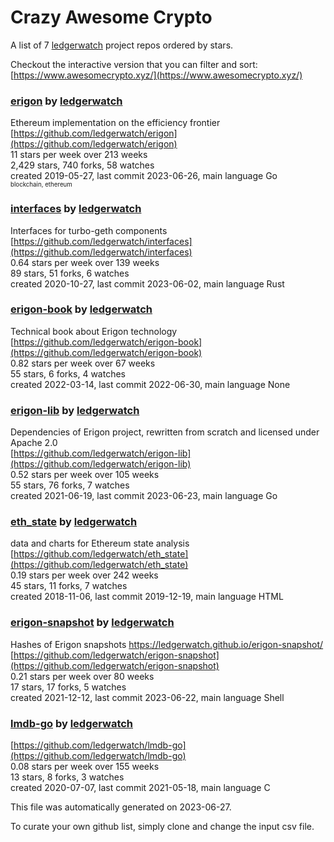 # Crazy Awesome Crypto
A list of 7 [ledgerwatch](https://github.com/ledgerwatch) project repos ordered by stars.  

Checkout the interactive version that you can filter and sort: 
[https://www.awesomecrypto.xyz/](https://www.awesomecrypto.xyz/)  


### [erigon](https://github.com/ledgerwatch/erigon) by [ledgerwatch](https://github.com/ledgerwatch)  
Ethereum implementation on the efficiency frontier  
[https://github.com/ledgerwatch/erigon](https://github.com/ledgerwatch/erigon)  
11 stars per week over 213 weeks  
2,429 stars, 740 forks, 58 watches  
created 2019-05-27, last commit 2023-06-26, main language Go  
<sub><sup>blockchain, ethereum</sup></sub>


### [interfaces](https://github.com/ledgerwatch/interfaces) by [ledgerwatch](https://github.com/ledgerwatch)  
Interfaces for turbo-geth components  
[https://github.com/ledgerwatch/interfaces](https://github.com/ledgerwatch/interfaces)  
0.64 stars per week over 139 weeks  
89 stars, 51 forks, 6 watches  
created 2020-10-27, last commit 2023-06-02, main language Rust  


### [erigon-book](https://github.com/ledgerwatch/erigon-book) by [ledgerwatch](https://github.com/ledgerwatch)  
Technical book about Erigon technology  
[https://github.com/ledgerwatch/erigon-book](https://github.com/ledgerwatch/erigon-book)  
0.82 stars per week over 67 weeks  
55 stars, 6 forks, 4 watches  
created 2022-03-14, last commit 2022-06-30, main language None  


### [erigon-lib](https://github.com/ledgerwatch/erigon-lib) by [ledgerwatch](https://github.com/ledgerwatch)  
Dependencies of Erigon project, rewritten from scratch and licensed under Apache 2.0  
[https://github.com/ledgerwatch/erigon-lib](https://github.com/ledgerwatch/erigon-lib)  
0.52 stars per week over 105 weeks  
55 stars, 76 forks, 7 watches  
created 2021-06-19, last commit 2023-06-23, main language Go  


### [eth_state](https://github.com/ledgerwatch/eth_state) by [ledgerwatch](https://github.com/ledgerwatch)  
data and charts for Ethereum state analysis  
[https://github.com/ledgerwatch/eth_state](https://github.com/ledgerwatch/eth_state)  
0.19 stars per week over 242 weeks  
45 stars, 11 forks, 7 watches  
created 2018-11-06, last commit 2019-12-19, main language HTML  


### [erigon-snapshot](https://github.com/ledgerwatch/erigon-snapshot) by [ledgerwatch](https://github.com/ledgerwatch)  
Hashes of Erigon snapshots https://ledgerwatch.github.io/erigon-snapshot/  
[https://github.com/ledgerwatch/erigon-snapshot](https://github.com/ledgerwatch/erigon-snapshot)  
0.21 stars per week over 80 weeks  
17 stars, 17 forks, 5 watches  
created 2021-12-12, last commit 2023-06-22, main language Shell  


### [lmdb-go](https://github.com/ledgerwatch/lmdb-go) by [ledgerwatch](https://github.com/ledgerwatch)  
  
[https://github.com/ledgerwatch/lmdb-go](https://github.com/ledgerwatch/lmdb-go)  
0.08 stars per week over 155 weeks  
13 stars, 8 forks, 3 watches  
created 2020-07-07, last commit 2021-05-18, main language C  


This file was automatically generated on 2023-06-27.  

To curate your own github list, simply clone and change the input csv file.  